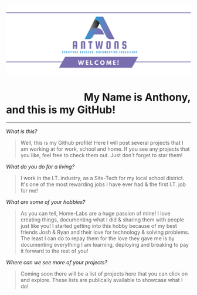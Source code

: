 <img src="https://github.com/antwons/antwons/blob/main/Resources/Photos/design-0471ad3f-30dd-4638-abad-fbc12c880f38%20(1).png"> 

# &nbsp;&nbsp;&nbsp;&nbsp;&nbsp;&nbsp;&nbsp;&nbsp;&nbsp;&nbsp;&nbsp;&nbsp;&nbsp;&nbsp;&nbsp;&nbsp;&nbsp;&nbsp;&nbsp;&nbsp;&nbsp;&nbsp;&nbsp;&nbsp;&nbsp;&nbsp;&nbsp;&nbsp;&nbsp;&nbsp;&nbsp; My Name is Anthony, and this is my GitHub!
---
*What is this?* 
> Well, this is my Github profile! Here I will post several projects that I am working at for work, school and home. If you see any projects that you like, feel free to check them out. Just don't forget to star them!

*What do you do for a living?*
> I work in the I.T. industry, as a Site-Tech for my local school district. It's one of the most rewarding jobs I have ever had & the first I.T. job for me!

*What are some of your hobbies?* 
> As you can tell, Home-Labs are a huge passion of mine! I love creating things, documenting what I did & sharing them with people just like you! I started getting into this hobby because of my best friends Josh & Ryan and their love for technology & solving problems. The least I can do to repay them for the love they gave me is by documenting everything I am learning, deploying and breaking to pay it forward to the rest of you!

*Where can we see more of your projects?*
> Coming soon there will be a list of projects here that you can click on and explore. These lists are publically available to showcase what I do! 
